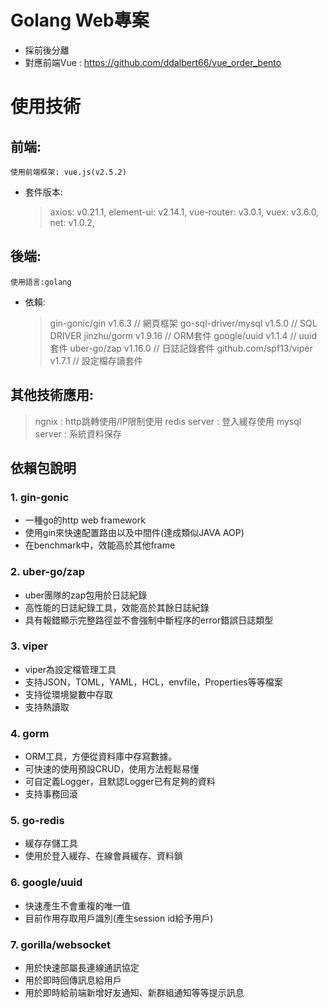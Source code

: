 

# Golang Web專案

- 採前後分離
- 對應前端Vue : <https://github.com/ddalbert66/vue_order_bento>

# 使用技術

## 前端:
	使用前端框架: vue.js(v2.5.2)
-	套件版本:
	>axios: v0.21.1,
    >element-ui: v2.14.1,
    >vue-router: v3.0.1,
    >vuex: v3.6.0,
	>net: v1.0.2,
	
## 後端:
	使用語言:golang
-	依賴:
	>gin-gonic/gin v1.6.3  // 網頁框架
	>go-sql-driver/mysql v1.5.0 // SQL DRIVER
	>jinzhu/gorm v1.9.16 // ORM套件
	>google/uuid v1.1.4 // uuid套件
	>uber-go/zap v1.16.0 // 日誌記錄套件
	>github.com/spf13/viper v1.7.1 // 設定檔存讀套件
	
## 其他技術應用:

>   ngnix : http跳轉使用/IP限制使用
>   redis server : 登入緩存使用
>   mysql server : 系統資料保存

## 依賴包說明
### 1. gin-gonic

- 一種go的http web framework
- 使用gin來快速配置路由以及中間件(達成類似JAVA AOP)
- 在benchmark中，效能高於其他frame

### 2. uber-go/zap

- uber團隊的zap包用於日誌紀錄
- 高性能的日誌紀錄工具，效能高於其餘日誌紀錄
- 具有報錯顯示完整路徑並不會強制中斷程序的error錯誤日誌類型

### 3. viper

- viper為設定檔管理工具
- 支持JSON，TOML，YAML，HCL，envfile，Properties等等檔案
- 支持從環境變數中存取
- 支持熱讀取

### 4. gorm 

- ORM工具，方便從資料庫中存寫數據。
- 可快速的使用預設CRUD，使用方法輕鬆易懂
- 可自定義Logger，且默認Logger已有足夠的資料
- 支持事務回滾

### 5. go-redis

- 緩存存儲工具
- 使用於登入緩存、在線會員緩存、資料鎖

### 6. google/uuid

- 快速產生不會重複的唯一值
- 目前作用存取用戶識別(產生session id給予用戶)

### 7. gorilla/websocket

- 用於快速部屬長連線通訊協定
- 用於即時回傳訊息給用戶
- 用於即時給前端新增好友通知、新群組通知等等提示訊息
